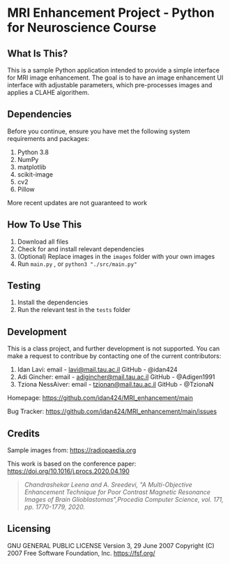 MRI Enhancement Project - Python for Neuroscience Course
==============================


What Is This?
-------------

This is a sample Python application intended to provide a simple interface for MRI image enhancement. The goal is to have an image enhancement UI interface with adjustable parameters, which pre-processes images and applies a CLAHE algorithem.

Dependencies
---------------
Before you continue, ensure you have met the following system requirements and packages:

1. Python 3.8 
2. NumPy
3. matplotlib
6. scikit-image
7. cv2
8. Pillow

More recent updates are not guaranteed to work

How To Use This
---------------

1. Download all files
2. Check for and install relevant dependencies
3. (Optional) Replace images in the `images` folder with your own images
4. Run `main.py` , or `python3 "./src/main.py"`


Testing
-------

1. Install the dependencies
2. Run the relevant test in the `tests` folder


Development
-----------

This is a class project, and further development is not supported. 
You can make a request to contribue by contacting one of the current contributors:

1. Idan Lavi:        email - lavi@mail.tau.ac.il        GitHub - @idan424
2. Adi Gincher:      email - adigincher@mail.tau.ac.il  GitHub - @Adigen1991
3. Tziona NessAiver: email - tzionan@mail.tau.ac.il     GitHub - @TzionaN

Homepage: https://github.com/idan424/MRI_enhancement/main

Bug Tracker: https://github.com/idan424/MRI_enhancement/main/issues

Credits
-----------
Sample images from: https://radiopaedia.org

This work is based on the conference paper: 
https://doi.org/10.1016/j.procs.2020.04.190

>_Chandrashekar Leena and A. Sreedevi, "A Multi-Objective Enhancement Technique for Poor Contrast Magnetic Resonance Images of Brain Glioblastomas",Procedia Computer Science, vol. 171, pp. 1770-1779, 2020._ 

Licensing 
-----------
GNU GENERAL PUBLIC LICENSE
Version 3, 29 June 2007
Copyright (C) 2007 Free Software Foundation, Inc. https://fsf.org/
